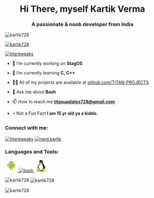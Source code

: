 <h1 align="center">Hi There, myself Kartik Verma</h1>
<h3 align="center">A passionate & noob developer from India</h3>

<p align="left"> <img src="https://komarev.com/ghpvc/?username=kartik728&label=Profile%20views&color=0e75b6&style=flat" alt="kartik728" /> </p>

<p align="left"> <a href="https://github.com/ryo-ma/github-profile-trophy"><img src="https://github-profile-trophy.vercel.app/?username=kartik728" alt="kartik728" /></a> </p>

<p align="left"> <a href="https://twitter.com/titantweaks" target="blank"><img src="https://img.shields.io/twitter/follow/titantweaks?logo=twitter&style=for-the-badge" alt="titantweaks" /></a> </p>

- 🔭 I’m currently working on **StagOS**

- 🌱 I’m currently learning **C, C++**

- 👨‍💻 All of my projects are available at [github.com/TITAN-PROJECTS](github.com/TITAN-PROJECTS)

- 💬 Ask me about **Bash**

- 📫 How to reach me **titanupdates728@gmail.com**

- ⚡ Not a Fun Fact **I am 15 yr old ya a kiddo.**

<h3 align="left">Connect with me:</h3>
<p align="left">
<a href="https://twitter.com/titantweaks" target="blank"><img align="center" src="https://raw.githubusercontent.com/rahuldkjain/github-profile-readme-generator/master/src/images/icons/Social/twitter.svg" alt="titantweaks" height="30" width="40" /></a>
<a href="https://instagram.com/nerd.kartik" target="blank"><img align="center" src="https://raw.githubusercontent.com/rahuldkjain/github-profile-readme-generator/master/src/images/icons/Social/instagram.svg" alt="nerd.kartik" height="30" width="40" /></a>
</p>

<h3 align="left">Languages and Tools:</h3>
<p align="left"> <a href="https://developer.android.com" target="_blank" rel="noreferrer"> <img src="https://raw.githubusercontent.com/devicons/devicon/master/icons/android/android-original-wordmark.svg" alt="android" width="40" height="40"/> </a> <a href="https://www.gnu.org/software/bash/" target="_blank" rel="noreferrer"> <img src="https://www.vectorlogo.zone/logos/gnu_bash/gnu_bash-icon.svg" alt="bash" width="40" height="40"/> </a> <a href="https://www.linux.org/" target="_blank" rel="noreferrer"> <img src="https://raw.githubusercontent.com/devicons/devicon/master/icons/linux/linux-original.svg" alt="linux" width="40" height="40"/> </a> </p>

<p><img align="left" src="https://github-readme-stats.vercel.app/api/top-langs?username=kartik728&show_icons=true&locale=en&layout=compact" alt="kartik728" /></p>

<p>&nbsp;<img align="center" src="https://github-readme-stats.vercel.app/api?username=kartik728&show_icons=true&locale=en" alt="kartik728" /></p>

<p><img align="center" src="https://github-readme-streak-stats.herokuapp.com/?user=kartik728&" alt="kartik728" /></p>
